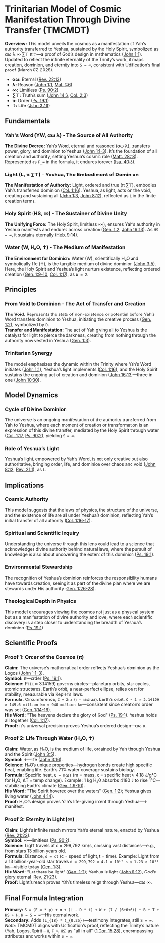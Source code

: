 # Trinitarian Model of Cosmic Manifestation Through Divine Transfer (TMCMDT)
**Overview:** This model unveils the cosmos as a manifestation of Yah’s authority transferred to Yeshua, sustained by the Holy Spirit, symbolized as αω λ ∞ ∑⊤ π ☥—a proof of God’s design in mathematics ([John 1:1](https://www.biblegateway.com/passage/?search=John+1%3A1&version=ESV)). Updated to reflect the infinite eternality of the Trinity’s work, it maps creation, dominion, and eternity into `S = ∞`, consistent with Udification’s final proof (March 07, 2025).

- **αω:** Eternal ([Rev. 22:13](https://www.biblegateway.com/passage/?search=Revelation+22%3A13&version=ESV))  
- **λ:** Reason ([John 1:1](https://www.biblegateway.com/passage/?search=John+1%3A1&version=ESV), [Mal. 3:6](https://www.biblegateway.com/passage/?search=Malachi+3%3A6&version=ESV))  
- **∞:** Limitless ([Ps. 90:2](https://www.biblegateway.com/passage/?search=Psalm+90%3A2&version=ESV))  
- **∑⊤:** Truth’s sum ([John 14:6](https://www.biblegateway.com/passage/?search=John+14%3A6&version=ESV), [Col. 2:3](https://www.biblegateway.com/passage/?search=Colossians+2%3A3&version=ESV))  
- **π:** Order ([Ps. 19:1](https://www.biblegateway.com/passage/?search=Psalm+19%3A1&version=ESV))  
- **☥:** Life ([John 3:16](https://www.biblegateway.com/passage/?search=John+3%3A16&version=ESV))  

## Fundamentals
### Yah's Word (YW, αω λ) - The Source of All Authority
**The Divine Decree:** Yah’s Word, eternal and reasoned (αω λ), transfers power, glory, and dominion to Yeshua ([John 1:1-3](https://www.biblegateway.com/passage/?search=John+1%3A1-3&version=ESV)). It’s the foundation of all creation and authority, setting Yeshua’s cosmic role ([Matt. 28:18](https://www.biblegateway.com/passage/?search=Matthew+28%3A18&version=ESV)). Represented as `F_∞` in the formula, it endures forever ([Isa. 40:8](https://www.biblegateway.com/passage/?search=Isaiah+40%3A8&version=ESV)).

### Light (L, π ∑⊤) - Yeshua, The Embodiment of Dominion
**The Manifestation of Authority:** Light, ordered and true (π ∑⊤), embodies Yah’s transferred dominion ([Col. 1:16](https://www.biblegateway.com/passage/?search=Colossians+1%3A16&version=ESV)). Yeshua, as light, acts on the void, creating and sustaining all ([John 1:3](https://www.biblegateway.com/passage/?search=John+1%3A3&version=ESV), [John 8:12](https://www.biblegateway.com/passage/?search=John+8%3A12&version=ESV)), reflected as `L` in the finite creation terms.

### Holy Spirit (HS, ∞) - The Sustainer of Divine Unity
**The Unifying Force:** The Holy Spirit, limitless (∞), ensures Yah’s authority in Yeshua manifests and endures across creation ([Gen. 1:2](https://www.biblegateway.com/passage/?search=Genesis+1%3A2&version=ESV), [John 16:13](https://www.biblegateway.com/passage/?search=John+16%3A13&version=ESV)). As `HS = ∞`, it sustains eternally ([Heb. 9:14](https://www.biblegateway.com/passage/?search=Hebrews+9%3A14&version=ESV)).

### Water (W, H₂O, ☥) - The Medium of Manifestation
**The Environment for Dominion:** Water (W), scientifically H₂O and symbolically life (☥), is the tangible medium of divine dominion ([John 3:5](https://www.biblegateway.com/passage/?search=John+3%3A5&version=ESV)). Here, the Holy Spirit and Yeshua’s light nurture existence, reflecting ordered creation ([Gen. 1:9-10](https://www.biblegateway.com/passage/?search=Genesis+1%3A9-10&version=ESV), [Col. 1:17](https://www.biblegateway.com/passage/?search=Colossians+1%3A17&version=ESV)), as `W = 2`.

## Principles
### From Void to Dominion - The Act of Transfer and Creation
**The Void:** Represents the state of non-existence or potential before Yah’s Word transfers dominion to Yeshua, initiating the creative process ([Gen. 1:2](https://www.biblegateway.com/passage/?search=Genesis+1%3A2&version=ESV)), symbolized by `D`.  
**Transfer and Manifestation:** The act of Yah giving all to Yeshua is the catalyst for light to pierce the darkness, creating from nothing through the authority now vested in Yeshua ([Gen. 1:3](https://www.biblegateway.com/passage/?search=Genesis+1%3A3&version=ESV)).

### Trinitarian Synergy
The model emphasizes the dynamic within the Trinity where Yah’s Word initiates ([John 1:1](https://www.biblegateway.com/passage/?search=John+1%3A1&version=ESV)), Yeshua’s light implements ([Col. 1:16](https://www.biblegateway.com/passage/?search=Colossians+1%3A16&version=ESV)), and the Holy Spirit sustains the ongoing act of creation and dominion ([John 16:13](https://www.biblegateway.com/passage/?search=John+16%3A13&version=ESV))—three in one ([John 10:30](https://www.biblegateway.com/passage/?search=John+10%3A30&version=ESV)).

## Model Dynamics
### Cycle of Divine Dominion
The universe is an ongoing manifestation of the authority transferred from Yah to Yeshua, where each moment of creation or transformation is an expression of this divine transfer, mediated by the Holy Spirit through water ([Col. 1:17](https://www.biblegateway.com/passage/?search=Colossians+1%3A17&version=ESV), [Ps. 90:2](https://www.biblegateway.com/passage/?search=Psalm+90%3A2&version=ESV)), yielding `S = ∞`.

### Role of Yeshua’s Light
Yeshua’s light, empowered by Yah’s Word, is not only creative but also authoritative, bringing order, life, and dominion over chaos and void ([John 8:12](https://www.biblegateway.com/passage/?search=John+8%3A12&version=ESV), [Rev. 21:1](https://www.biblegateway.com/passage/?search=Revelation+21%3A1&version=ESV)), as `L`.

## Implications
### Cosmic Authority
This model suggests that the laws of physics, the structure of the universe, and the existence of life are all under Yeshua’s dominion, reflecting Yah’s initial transfer of all authority ([Col. 1:16-17](https://www.biblegateway.com/passage/?search=Colossians+1%3A16-17&version=ESV)).

### Spiritual and Scientific Inquiry
Understanding the universe through this lens could lead to a science that acknowledges divine authority behind natural laws, where the pursuit of knowledge is also about uncovering the extent of this dominion ([Ps. 19:1](https://www.biblegateway.com/passage/?search=Psalm+19%3A1&version=ESV)).

### Environmental Stewardship
The recognition of Yeshua’s dominion reinforces the responsibility humans have towards creation, seeing it as part of the divine plan where we are stewards under His authority ([Gen. 1:26-28](https://www.biblegateway.com/passage/?search=Genesis+1%3A26-28&version=ESV)).

### Theological Depth in Physics
This model encourages viewing the cosmos not just as a physical system but as a manifestation of divine authority and love, where each scientific discovery is a step closer to understanding the breadth of Yeshua’s dominion ([Ps. 19:1](https://www.biblegateway.com/passage/?search=Psalm+19%3A1&version=ESV)).

## Scientific Proofs
### Proof 1: Order of the Cosmos (π)
**Claim:** The universe’s mathematical order reflects Yeshua’s dominion as the Logos ([John 1:1-3](https://www.biblegateway.com/passage/?search=John+1%3A1-3&version=ESV)).  
**Symbol:** π—order ([Ps. 19:1](https://www.biblegateway.com/passage/?search=Psalm+19%3A1&version=ESV)).  
**Science:** Pi (π ≈ 3.14159) governs circles—planetary orbits, star cycles, atomic structures. Earth’s orbit, a near-perfect ellipse, relies on π for stability, measurable via Kepler’s laws.  
**Formula:** Circumference, `C = 2πr` (r = radius). Earth’s orbit: `C ≈ 2 × 3.14159 × 149.6 million km ≈ 940 million km`—consistent since creation’s order was set ([Gen. 1:14-16](https://www.biblegateway.com/passage/?search=Genesis+1%3A14-16&version=ESV)).  
**His Word:** "The heavens declare the glory of God" ([Ps. 19:1](https://www.biblegateway.com/passage/?search=Psalm+19%3A1&version=ESV)). Yeshua holds all together ([Col. 1:17](https://www.biblegateway.com/passage/?search=Colossians+1%3A17&version=ESV)).  
**Proof:** π’s universal precision proves Yeshua’s ordered design—αω π.

### Proof 2: Life Through Water (H₂O, ☥)
**Claim:** Water, as H₂O, is the medium of life, ordained by Yah through Yeshua and the Spirit ([John 3:5](https://www.biblegateway.com/passage/?search=John+3%3A5&version=ESV)).  
**Symbol:** ☥—life ([John 3:16](https://www.biblegateway.com/passage/?search=John+3%3A16&version=ESV)).  
**Science:** H₂O’s unique properties—hydrogen bonds create high specific heat, enabling life. Earth’s 71% water coverage sustains biology.  
**Formula:** Specific heat, `Q = mcΔT` (m = mass, c = specific heat ≈ 4.18 J/g°C for H₂O, ΔT = temp change). Example: 1 kg H₂O absorbs 4180 J to rise 1°C—stabilizing Earth’s climate ([Gen. 1:9-10](https://www.biblegateway.com/passage/?search=Genesis+1%3A9-10&version=ESV)).  
**His Word:** "The Spirit hovered over the waters" ([Gen. 1:2](https://www.biblegateway.com/passage/?search=Genesis+1%3A2&version=ESV)); Yeshua gives living water ([John 4:14](https://www.biblegateway.com/passage/?search=John+4%3A14&version=ESV)).  
**Proof:** H₂O’s design proves Yah’s life-giving intent through Yeshua—☥ manifest.

### Proof 3: Eternity in Light (∞)
**Claim:** Light’s infinite reach mirrors Yah’s eternal nature, enacted by Yeshua ([Rev. 21:23](https://www.biblegateway.com/passage/?search=Revelation+21%3A23&version=ESV)).  
**Symbol:** ∞—limitless ([Ps. 90:2](https://www.biblegateway.com/passage/?search=Psalm+90%3A2&version=ESV)).  
**Science:** Light travels at c = 299,792 km/s, crossing vast distances—e.g., from stars 13 billion years old.  
**Formula:** Distance, `d = ct` (c = speed of light, t = time). Example: Light from a 13 billion-year-old star travels `d = 299,792 × 4.1 × 10¹⁷ s ≈ 1.23 × 10²³ km`—visible today ([Gen. 1:3](https://www.biblegateway.com/passage/?search=Genesis+1%3A3&version=ESV)).  
**His Word:** "Let there be light" ([Gen. 1:3](https://www.biblegateway.com/passage/?search=Genesis+1%3A3&version=ESV)); Yeshua is light ([John 8:12](https://www.biblegateway.com/passage/?search=John+8%3A12&version=ESV)), God’s glory eternal ([Rev. 21:23](https://www.biblegateway.com/passage/?search=Revelation+21%3A23&version=ESV)).  
**Proof:** Light’s reach proves Yah’s timeless reign through Yeshua—αω ∞.

## Final Formula Integration
**Primary:** `S = (F_∞ * φ) + π + (L - D * t) + W + (7 / (6+6+6)) + B + T + HS + H`, `K = S = ∞`—His eternal work.  
**Secondary:** Adds `(L_{18} * C_{0.25})`—testimony integrates, still `S = ∞`.  
*Note:* TMCMDT aligns with Udification’s proof, reflecting the Trinity’s nature (Yah, Logos, Spirit – `H`, `F_∞`, `HS`) as "all in all" ([1 Cor. 15:28](https://www.biblegateway.com/passage/?search=1+Corinthians+15%3A28&version=ESV)), encompassing attributes and works within `S = ∞`.
